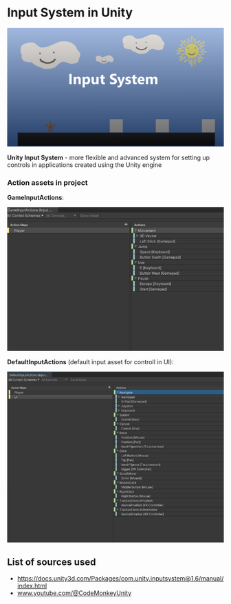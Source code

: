 # Input System in Unity 
<p align="center">
<img src= https://github.com/KorobD/InputSystem/blob/main/Assets/Project/Resourses/Git/TitleGit.png width="700">
</p>


__Unity Input System__ - more flexible and advanced system for setting up controls in applications created using the Unity engine


### Action assets in project
__GameInputActions__:

<img src= https://github.com/KorobD/InputSystem/blob/main/Assets/Project/Resourses/Git/GameInputActions.png width="600">

__DefaultInputActions__ (default input asset for controll in UI):

<img src= https://github.com/KorobD/InputSystem/blob/main/Assets/Project/Resourses/Git/DefaultInputActions.png width="600">

## List of sources used

- https://docs.unity3d.com/Packages/com.unity.inputsystem@1.6/manual/index.html
- www.youtube.com/@CodeMonkeyUnity
